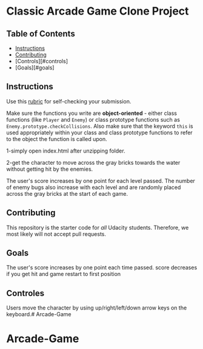 # Classic Arcade Game Clone Project

## Table of Contents

- [Instructions](#instructions)
- [Contributing](#contributing)
- [Controls][#controls]
- [Goals][#goals]
## Instructions


Use this [rubric](https://review.udacity.com/#!/rubrics/15/view) for self-checking your submission.

Make sure the functions you write are **object-oriented** - either class functions (like `Player` and `Enemy`) or class prototype functions such as `Enemy.prototype.checkCollisions`. Also make sure that the keyword `this` is used appropriately within your class and class prototype functions to refer to the object the function is called upon.

1-simply open index.html after unzipping folder.

2-get the character to move across the gray bricks towards the water without getting hit by the enemies.

The user's score increases by one point for each level passed. The number of enemy bugs also increase with each level and are randomly placed across the gray bricks at the start of each game.


## Contributing

This repository is the starter code for _all_ Udacity students. Therefore, we most likely will not accept pull requests.


## Goals

The user's score increases by one point each time passed. score decreases if you get hit and game restart to first position

 
## Controles

Users move the character by using  up/right/left/down arrow keys on the keyboard.# Arcade-Game
# Arcade-Game
